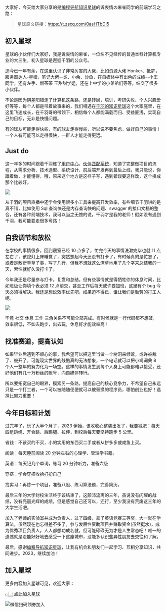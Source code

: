 大家好，今天给大家分享的是[编程导航知识星球](https://mp.weixin.qq.com/s?__biz=MzI1NDczNTAwMA==&mid=2247524980&idx=2&sn=9ddcdb6c52aa096ed4c5ad0ced946a7d&chksm=e9c28583deb50c95f3c2665713a8bbc372c68332b3bfb846cf4b23af3f1cc07164832a291335&token=689599617&lang=zh_CN&scene=21#wechat_redirect)的诉衷情の麻雀同学的前端学习之路：
> 星球原文链接：https://t.zsxq.com/0asHTbDi5
## 初入星球 
星球的小伙伴们大家好，我是诉衷情的麻雀，一位名不见经传的普通本科计算机专业的大三生，初入星球是邂逅千羽的公众号。

迄今已一年有余，在这里认识了非常厉害的大佬，比如资源大佬 Honker、抵梦，服务器达人-星橙，笔记大佬--炎、小余、沙鱼，在自媒体中有出色的成绩--小王同学，还有左手、燃茶茶 王甜甜学姐，还在上中学的小弟弟们等等，结交了很多小伙伴。

不论是因为阴差阳错走了计算机这条路，还是转岗，培训，考研失败、个人兴趣爱好等等，每个人都是带着故事来的，我们相遇在[千羽的知识星球](https://mp.weixin.qq.com/s?__biz=MzI1NDczNTAwMA==&mid=2247524980&idx=2&sn=9ddcdb6c52aa096ed4c5ad0ced946a7d&chksm=e9c28583deb50c95f3c2665713a8bbc372c68332b3bfb846cf4b23af3f1cc07164832a291335&token=689599617&lang=zh_CN&scene=21#wechat_redirect)这个大家庭里，在这里飞速成长，在千羽哥的带领下，相信每个人都能满载而归、受益匪浅，实现自己的目标，无非是快慢问题。

有的球友可能走得快些，有的球友走得慢些，所以说不要焦虑，做好自己的事情！一个人有可能可以走得很快，一群人才能走得更远。



## Just do

这一年多的时间跟着千羽练了[用户中心](https://mp.weixin.qq.com/s/W19Jgy9Ls-joeLAoEHlV8w)，[伙伴匹配系统](https://mp.weixin.qq.com/s/ft_yqn_ut9CnaoSP-deVCQ)，知道了完整做项目的流程，从需求分析、技术选型、系统设计、前后端开发再到最后上线，我只能说，你跟着做，才能懂得，哦，原来这个地方是这样子写，遇到错误要这样改，这个换成那个比较好。


![](https://files.mdnice.com/user/31817/536ea606-12b5-497e-9a5f-63eb8d470a51.png)


从千羽的项目直播中还学会使用很多小工具来提高开发效率，有些细节千羽讲的是真不错，比如使用 Sql 查询快还是内存查询快的问题、swagger 的接口文档的整合，还有各种前端技术，我可以当之无愧的说，千羽才是我的老师！假如没有遇到千羽，我可能要走很多弯路！



## 自我调节和放松

在学校的事情很多，回到寝室已经 10 点多了，忙完今天的事情洗漱完毕也就 11 点左右了，该熄灯上床睡觉了，突然想起今天还没有打卡了，有时候真的是忙忘了，或者是敷衍草草了事，写了几行，但我不想就这么潦草地用了几个字来总结我的一天，索性就好久没打卡了。

今年我还是尽量参与打卡，复盘和总结。但有些事情就是得牺牲你的休息时间，比如班级让你填个表必须 12 点前交，甚至工作后每天或许要加班，这里有个 bug 今天必须得解决。我还是想说效率优先吧，如果迫不得已，谁让我们是勤劳的打工人呢。

![](https://files.mdnice.com/user/31817/f48f8707-15f2-4d62-8103-c01d4a69fa9c.png)


毕竟 社交 休息 工作 三角关系不可能全部完成。有时候就是一行代码都不想敲，效率很低，不如去跑步，出去玩，休息好才能效率高！



## 找准赛道，提高认知


如果毕业后遇到不顺心的事，我希望可以把这里当做一个树洞来倾诉，或许被裁了、被开了，可能现实世界的残酷真的无法想象，一个电话就可以把小鸡词典 8 个人一整年的努力化为一场空。这样的事情发生到每个人身上可能都难以接受，还好他们有几十万粉丝的账号，向自媒体转行。

所以要拓宽自己的眼界，摸索另一条路，提高自己的核心竞争力，不希望自己永远只是一个打工者，一个可以被随随便便就可以被替换的程序员，哪怕创业也好！选择比努力重要！

## 今年目标和计划


过完年了，玩了大半个月了，2023 伊始，该收收心整装出发了，我要减肥：每天四组跳绳、开合跳、后踢腿、拉伸，到校后每天要坚持跑步 5 公里。

省钱：不该买的不买，小的实用的东西买二手或者从拼多多或咸鱼上买。

阅读：每天睡前阅读 20 分钟左右的心理学、管理学书籍。

英语：每天记几个单词，练习 20 分钟听力，准备六级

穿搭：学会穿搭收拾打扮自己

找实习：再练一个项目，准备八股、练习算法题，完善简历。

最后三年的大学封校生活终于该结束了，这颠沛流离的三年，虽说没有闪耀的战绩，没有亮丽光辉的成绩，但是感觉自己还可以，还行，至少我没有荒废这三年的大学生活吧。

加入了老师的实验室并成为负责人，过了四级，拿了英语竞赛三等奖，大一就在学算法，虽然现在也忘得差不多了，参与发展性资助项目并赚取资金(虽然挺水)，成为优秀项目负责人。人人都想功成名就，但可能碌碌无为才是人生常态吧！唯一的遗憾就是没能好好地去感受一下这座城市，没能多认识些异性朋友去交往和了解。

最后，感谢[编程导航知识星球](https://mp.weixin.qq.com/s?__biz=MzI1NDczNTAwMA==&mid=2247524980&idx=2&sn=9ddcdb6c52aa096ed4c5ad0ced946a7d&chksm=e9c28583deb50c95f3c2665713a8bbc372c68332b3bfb846cf4b23af3f1cc07164832a291335&token=689599617&lang=zh_CN&scene=21#wechat_redirect)，让我有机会和朋友们一起学习、互相分享知识，共同进步。2023，继续加油！

## 加入星球

更多内容加入星球可见，欢迎大家：

[👉🏻 点此加入星球](https://yuyuanweb.feishu.cn/wiki/SDtMwjR1DituVpkz5MLc3fZLnzb)

![微信扫码领券加入](https://www.codefather.cn/img/%E7%9F%A5%E8%AF%86%E6%98%9F%E7%90%83%E6%89%AB%E7%A0%81.jpeg)
